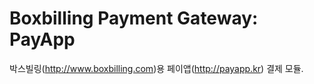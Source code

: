 Boxbilling Payment Gateway: PayApp
==================================

박스빌링(http://www.boxbilling.com)용 페이앱(http://payapp.kr) 결제 모듈.
